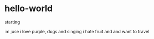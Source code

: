 # hello-world
starting

im juse i love purple, dogs and singing  i hate fruit and and want to travel 
